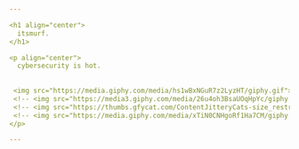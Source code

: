 ```yaml
---

<h1 align="center">
  itsmurf.
</h1>

<p align="center">
  cybersecurity is hot. 
  
  
 <img src="https://media.giphy.com/media/hs1wBxNGuR7z2LyzHT/giphy.gif">
 <!-- <img src="https://media3.giphy.com/media/26u4oh3BsaUOqHpYc/giphy.gif"> -->
 <!-- <img src="https://thumbs.gfycat.com/ContentJitteryCats-size_restricted.gif"> -->
 <!-- <img src="https://media.giphy.com/media/xTiN0CNHgoRf1Ha7CM/giphy.gif"> --> 
</p>

---
```

